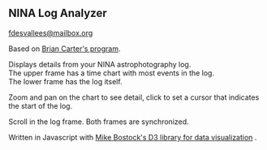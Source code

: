 ## NINA Log Analyzer

fdesvallees@mailbox.org

Based on [Brian Carter's program](https://bcarter2490.shinyapps.io/NINALogAnalyzer/).

Displays details from your NINA astrophotography log.   
The upper frame has a time chart with most events in the log.   
The lower frame has the log itself.   

Zoom and pan on the chart to see detail, click to set a cursor that indicates the start of the log.

Scroll in the log frame. Both frames are synchronized.

Written in Javascript with [Mike Bostock's D3 library for data visualization](https://d3js.org/) .


